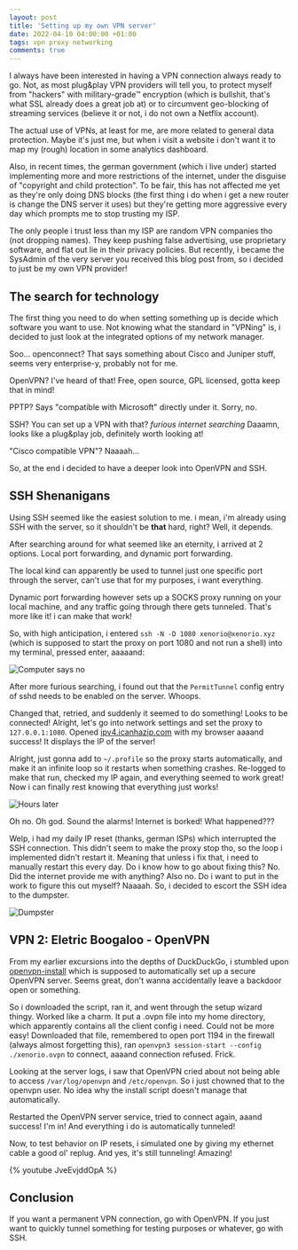 ```yaml
---
layout: post
title: 'Setting up my own VPN server'
date: 2022-04-10 04:00:00 +01:00
tags: vpn proxy networking
comments: true
---
```


I always have been interested in having a VPN connection always ready to go. Not, as most plug&play VPN providers will tell you, to protect myself from "hackers" with military-grade™ encryption (which is bullshit, that's what SSL already does a great job at) or to circumvent geo-blocking of streaming services (believe it or not, i do not own a Netflix account).

The actual use of VPNs, at least for me, are more related to general data protection. Maybe it's just me, but when i visit a website i don't want it to map my (rough) location in some analytics dashboard. 

Also, in recent times, the german government (which i live under) started implementing more and more restrictions of the internet, under the disguise of "copyright and child protection". To be fair, this has not affected me yet as they're only doing DNS blocks (the first thing i do when i get a new router is change the DNS server it uses) but they're getting more aggressive every day which prompts me to stop trusting my ISP.

The only people i trust less than my ISP are random VPN companies tho (not dropping names). They keep pushing false advertising, use proprietary software, and flat out lie in their privacy policies. But recently, i became the SysAdmin of the very server you received this blog post from, so i decided to just be my own VPN provider!

## The search for technology
The first thing you need to do when setting something up is decide which software you want to use. Not knowing what the standard in "VPNing" is, i decided to just look at the integrated options of my network manager.

Soo... openconnect? That says something about Cisco and Juniper stuff, seems very enterprise-y, probably not for me.

OpenVPN? I've heard of that! Free, open source, GPL licensed, gotta keep that in mind!

PPTP? Says "compatible with Microsoft" directly under it. Sorry, no.

SSH? You can set up a VPN with that? *furious internet searching* Daaamn, looks like a plug&play job, definitely worth looking at!

"Cisco compatible VPN"? Naaaah...

So, at the end i decided to have a deeper look into OpenVPN and SSH.

## SSH Shenanigans
Using SSH seemed like the easiest solution to me. i mean, i'm already using SSH with the server, so it shouldn't be **that** hard, right? Well, it depends.

After searching around for what seemed like an eternity, i arrived at 2 options. Local port forwarding, and dynamic port forwarding. 

The local kind can apparently be used to tunnel just one specific port through the server, can't use that for my purposes, i want everything.

Dynamic port forwarding however sets up a SOCKS proxy running on your local machine, and any traffic going through there gets tunneled. That's more like it! i can make that work!

So, with high anticipation, i entered ``ssh -N -D 1080 xenorio@xenorio.xyz`` (which is supposed to start the proxy on port 1080 and not run a shell) into my terminal, pressed enter, aaaaand:

![Computer says no](https://media0.giphy.com/media/utmZFnsMhUHqU/giphy.gif)

After more furious searching, i found out that the ``PermitTunnel`` config entry of sshd needs to be enabled on the server. Whoops.

Changed that, retried, and suddenly it seemed to do something! Looks to be connected! Alright, let's go into network settings and set the proxy to ``127.0.0.1:1080``. Opened [ipv4.icanhazip.com](https://ipv4.icanhazip.com) with my browser aaaand success! It displays the IP of the server!

Alright, just gonna add to ``~/.profile`` so the proxy starts automatically, and make it an infinite loop so it restarts when something crashes. Re-logged to make that run, checked my IP again, and everything seemed to work great! Now i can finally rest knowing that everything just works!

![Hours later](https://i.ytimg.com/vi/SzkiB3RW-nc/hqdefault.jpg)

Oh no. Oh god. Sound the alarms! Internet is borked! What happened???

Welp, i had my daily IP reset (thanks, german ISPs) which interrupted the SSH connection. This didn't seem to make the proxy stop tho, so the loop i implemented didn't restart it. Meaning that unless i fix that, i need to manually restart this every day. Do i know how to go about fixing this? No. Did the internet provide me with anything? Also no. Do i want to put in the work to figure this out myself? Naaaah. So, i decided to escort the SSH idea to the dumpster.

![Dumpster](https://c.tenor.com/U0tTlSlu5soAAAAd/computer-monday.gif)

## VPN 2: Eletric Boogaloo - OpenVPN
From my earlier excursions into the depths of DuckDuckGo, i stumbled upon [openvpn-install](https://github.com/Angristan/OpenVPN-install) which is supposed to automatically set up a secure OpenVPN server. Seems great, don't wanna accidentally leave a backdoor open or something.

So i downloaded the script, ran it, and went through the setup wizard thingy. Worked like a charm. It put a .ovpn file into my home directory, which apparently contains all the client config i need. Could not be more easy! Downloaded that file, remembered to open port 1194 in the firewall (always almost forgetting this), ran ``openvpn3 session-start --config ./xenorio.ovpn`` to connect, aaaand connection refused. Frick.

Looking at the server logs, i saw that OpenVPN cried about not being able to access ``/var/log/openvpn`` and ``/etc/openvpn``. So i just chowned that to the openvpn user. No idea why the install script doesn't manage that automatically.

Restarted the OpenVPN server service, tried to connect again, aaand success! I'm in! And everything i do is automatically tunneled!

Now, to test behavior on IP resets, i simulated one by giving my ethernet cable a good ol' replug. And yes, it's still tunneling! Amazing!

{% youtube JveEvjddOpA %}

## Conclusion
If you want a permanent VPN connection, go with OpenVPN. If you just want to quickly tunnel something for testing purposes or whatever, go with SSH.